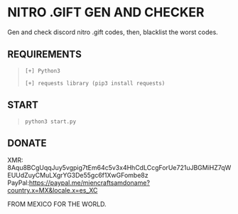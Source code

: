 # NITRO .GIFT GEN AND CHECKER
Gen and check discord nitro .gift codes, then, blacklist the worst codes.




## REQUIREMENTS
> ```[+] Python3```
> 
> ```[+] requests library (pip3 install requests)```


## START
> ```python3 start.py```



## DONATE
XMR: 8Aqu8BCgUqqJuy5vgpig7tEm64c5v3x4HhCdLCcgForUe721uJBGMiHZ7qWEUUdZuyCMuLXgrYG3De55gc6f1XwGFombe8z
PayPal:https://paypal.me/miencraftsamdoname?country.x=MX&locale.x=es_XC




FROM MEXICO FOR THE WORLD.
